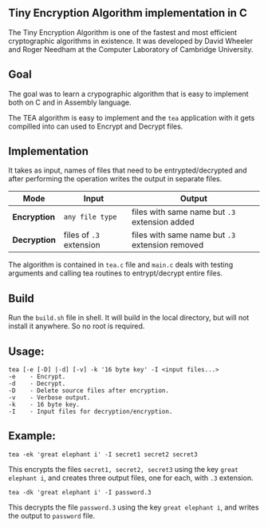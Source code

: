 
## Tiny Encryption Algorithm implementation in C

The Tiny Encryption Algorithm is one of the fastest and most efficient 
cryptographic algorithms in existence. It was developed by David Wheeler and 
Roger Needham at the Computer Laboratory of Cambridge University. 

## Goal

The goal was to learn a crypographic algorithm that is easy to implement both 
on C and in Assembly language.

The TEA algorithm is easy to implement and the `tea` application with it gets 
compilled into can used to Encrypt and Decrypt files.

## Implementation

It takes as input, names of files that need to be entrypted/decrypted and after
performing the operation writes the output in separate files.

|Mode | Input | Output |
|-----------|--------------|-------------|
|**Encryption** | `any file type` | files with same name but `.3` extension added |
|**Decryption** | files of `.3` extension | files with same name but `.3` extension removed |

The algorithm is contained in `tea.c` file and `main.c` deals with testing 
arguments and calling tea routines to entrypt/decrypt entire files.

## Build

Run the `build.sh` file in shell. It will build in the local directory, but 
will not install it anywhere. So no root is required.

## Usage:

```
tea [-e [-D] |-d] [-v] -k '16 byte key' -I <input files...>
-e    - Encrypt.
-d    - Decrypt.
-D    - Delete source files after encryption.
-v    - Verbose output.
-k    - 16 byte key.
-I    - Input files for decryption/encryption.
```

## Example:

```
tea -ek 'great elephant i' -I secret1 secret2 secret3
```

This encrypts the files `secret1, secret2, secret3` using the key 
`great elephant i`, and creates three output files, one for each, with 
`.3` extension.


```
tea -dk 'great elephant i' -I password.3
```
This decrypts the file `password.3` using the key `great elephant i`, and 
writes the output to `password` file. 


